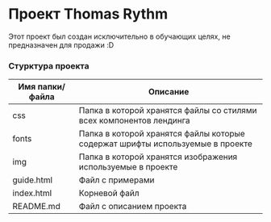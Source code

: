 # Проект Thomas Rythm   

Этот проект был создан исключительно в обучающих целях, не предназначен для продажи :D

### Стурктура проекта

Имя папки/файла | Описание
----------------| ---------------------
css             | Папка в которой хранятся файлы со стилями всех компонентов лендинга
fonts           | Папка в которой хранятся файлы которые содержат шрифты используемые в проекте
img             | Папка в которой хранятся изображения используемые в проекте
guide.html      | Файл с примерами
index.html      | Корневой файл
README.md       | Файл с описанием проекта